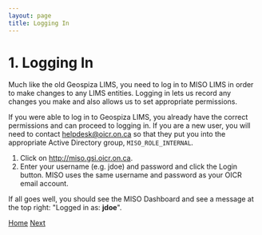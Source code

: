 ```yaml
---
layout: page
title: Logging In
---
```


# 1. Logging In

Much like the old Geospiza LIMS, you need to log in to MISO LIMS in order to
make changes to any LIMS entities. Logging in lets us record any changes you
make and also allows us to set appropriate permissions.

If you were able to log in to Geospiza LIMS, you already have the correct
permissions and can proceed to logging in. If you are a new user, you will need
to contact <helpdesk@oicr.on.ca> so that they put you into the appropriate
Active Directory group, `MISO_ROLE_INTERNAL`.

1. Click on <a href="http://miso.gsi.oicr.on.ca"
target="\_new" >http://miso.gsi.oicr.on.ca</a>.
1. Enter your
username (e.g. jdoe) and password and click the Login button.
MISO uses the same username and password as your OICR email account.

If all goes well, you should see the MISO Dashboard and see a message at the
top right: "Logged in as: **jdoe**".


[Home](index) [Next](2-projects)
